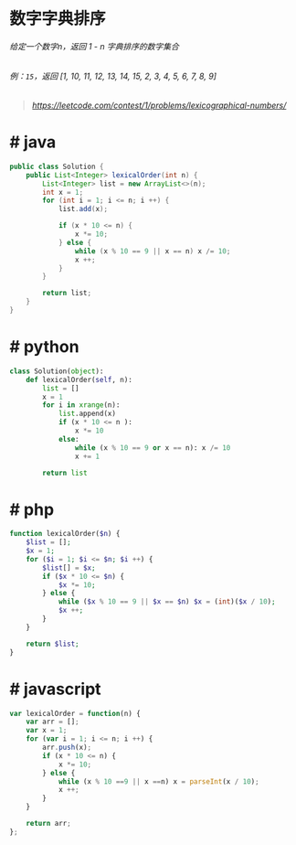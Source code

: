 # 数字字典排序

###### 给定一个数字n，返回 1 - n 字典排序的数字集合
###### 例：`15`，返回 [1, 10, 11, 12, 13, 14, 15, 2, 3, 4, 5, 6, 7, 8, 9]
> ###### https://leetcode.com/contest/1/problems/lexicographical-numbers/

# # java
```java
public class Solution {
    public List<Integer> lexicalOrder(int n) {
        List<Integer> list = new ArrayList<>(n);
        int x = 1;
        for (int i = 1; i <= n; i ++) {
            list.add(x);

            if (x * 10 <= n) {
                x *= 10;
            } else {
                while (x % 10 == 9 || x == n) x /= 10;
                x ++;
            }
        }

        return list;
    }
}
```

# # python
```py
class Solution(object):
    def lexicalOrder(self, n):
        list = []
        x = 1
        for i in xrange(n):
            list.append(x)
            if (x * 10 <= n ):
                x *= 10
            else:
                while (x % 10 == 9 or x == n): x /= 10
                x += 1

        return list

```

# # php
```php
function lexicalOrder($n) {
    $list = [];
    $x = 1;
    for ($i = 1; $i <= $n; $i ++) {
        $list[] = $x;
        if ($x * 10 <= $n) {
            $x *= 10;
        } else {
            while ($x % 10 == 9 || $x == $n) $x = (int)($x / 10);
            $x ++;
        }
    }

    return $list;
}
```

# # javascript
```javascript
var lexicalOrder = function(n) {
    var arr = [];
    var x = 1;
    for (var i = 1; i <= n; i ++) {
        arr.push(x);
        if (x * 10 <= n) {
            x *= 10;
        } else {
            while (x % 10 ==9 || x ==n) x = parseInt(x / 10);
            x ++;
        }
    }

    return arr;
};
```